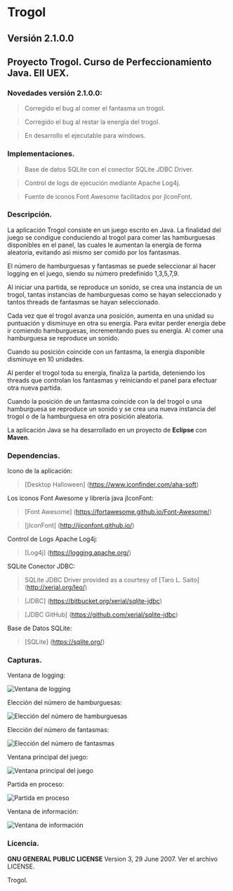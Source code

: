 # Trogol

## Versión 2.1.0.0

## Proyecto Trogol. Curso de Perfeccionamiento Java. EII UEX.

### Novedades versión 2.1.0.0:

> Corregido el bug al comer el fantasma un trogol.

> Corregido el bug al restar la energía del trogol.

> En desarrollo el ejecutable para windows.

### Implementaciones.

> Base de datos SQLite con el conector SQLite JDBC Driver.

> Control de logs de ejecución mediante Apache Log4j.

> Fuente de iconos Font Awesome facilitados por jIconFont.

### Descripción.

La aplicación Trogol consiste en un juego escrito en Java. La finalidad del juego
se condigue conduciendo al trogol para comer las hamburguesas disponibles en el
panel, las cuales le aumentan la energía de forma aleatoria, evitando asi mismo
ser comido por los fantasmas.

El número de hamburguesas y fantasmas se puede seleccionar al hacer logging en el
juego, siendo su número predefinido 1,3,5,7,9.

Al iniciar una partida, se reproduce un sonido, se crea una instancia de un trogol,
tantas instancias de hamburguesas como se hayan seleccionado y tantos threads de
fantasmas se hayan seleccionado.

Cada vez que el trogol avanza una posición, aumenta en una unidad su puntuación y
disminuye en otra su energía. Para evitar perder energía debe ir comiendo hamburguesas,
incrementando pues su energía. Al comer una hamburguesa se reproduce un sonido.

Cuando su posición coincide con un fantasma, la energía disponible disminuye en
10 unidades.

Al perder el trogol toda su energía, finaliza la partida, deteniendo los threads
que controlan los fantasmas y reiniciando el panel para efectuar otra nueva partida.

Cuando la posición de un fantasma coincide con la del trogol o una hamburguesa se
reproduce un sonido y se crea una nueva instancia del trogol o de la hamburguesa
en otra posición aleatoria.

La aplicación Java se ha desarrollado en un proyecto de **Eclipse** con **Maven**.

### Dependencias.

Icono de la aplicación:

> [Desktop Halloween] (https://www.iconfinder.com/aha-soft)

Los iconos Font Awesome y librería java jIconFont:

> [Font Awesome] (https://fortawesome.github.io/Font-Awesome/)

> [jIconFont] (http://jiconfont.github.io/)

Control de Logs Apache Log4j:

> [Log4j] (https://logging.apache.org/)

SQLite Conector JDBC:

> SQLite JDBC Driver provided as a courtesy of [Taro L. Saito] (http://xerial.org/leo/)

> [JDBC] (https://bitbucket.org/xerial/sqlite-jdbc)

> [JDBC GitHub] (https://github.com/xerial/sqlite-jdbc)

Base de Datos SQLite:

> [SQLite] (https://sqlite.org/)

### Capturas.

Ventana de logging:

![Ventana de logging](https://dl.dropboxusercontent.com/u/3193442/Proyectos/Trogol01.jpg)

Elección del número de hamburguesas:

![Elección del número de hamburguesas](https://dl.dropboxusercontent.com/u/3193442/Proyectos/Trogol02.jpg)

Elección del número de fantasmas:

![Elección del número de fantasmas](https://dl.dropboxusercontent.com/u/3193442/Proyectos/Trogol03.jpg)

Ventana principal del juego:

![Ventana principal del juego](https://dl.dropboxusercontent.com/u/3193442/Proyectos/Trogol04.jpg)

Partida en proceso:

![Partida en proceso](https://dl.dropboxusercontent.com/u/3193442/Proyectos/Trogol05.jpg)

Ventana de información:

![Ventana de información](https://dl.dropboxusercontent.com/u/3193442/Proyectos/Trogol06.jpg)

### Licencia.

**GNU GENERAL PUBLIC LICENSE** Version 3, 29 June 2007. Ver el archivo LICENSE.

Trogol.
